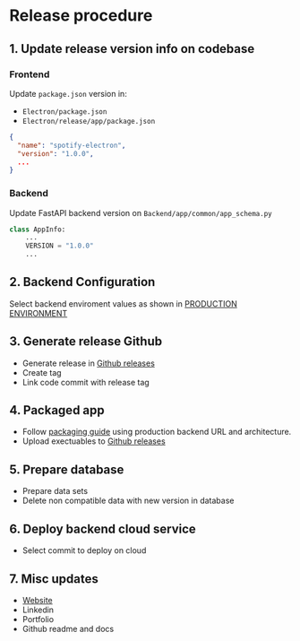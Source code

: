 # Release procedure

## 1. Update release version info on codebase

### Frontend

Update `package.json` version in:

* `Electron/package.json`
* `Electron/release/app/package.json`

```json
{
  "name": "spotify-electron",
  "version": "1.0.0",
  ...
}
```

### Backend

Update FastAPI backend version on `Backend/app/common/app_schema.py`

```py
class AppInfo:
    ...
    VERSION = "1.0.0"
    ...
```

## 2. Backend Configuration

Select backend enviroment values as shown in [PRODUCTION ENVIRONMENT](../backend/Environment.md)


## 3. Generate release Github

* Generate release in [Github releases](https://github.com/AntonioMrtz/SpotifyElectron/releases/new)
* Create tag
* Link code commit with release tag


## 4. Packaged app

* Follow [packaging guide](../frontend/Package-app.md) using production backend URL and architecture.
* Upload exectuables to [Github releases](https://github.com/AntonioMrtz/SpotifyElectron/releases)

## 5. Prepare database

* Prepare data sets
* Delete non compatible data with new version in database

## 6. Deploy backend cloud service

* Select commit to deploy on cloud

## 7. Misc updates

* [Website](https://github.com/AntonioMrtz/SpotifyElectron_Web)
* Linkedin
* Portfolio
* Github readme and docs

